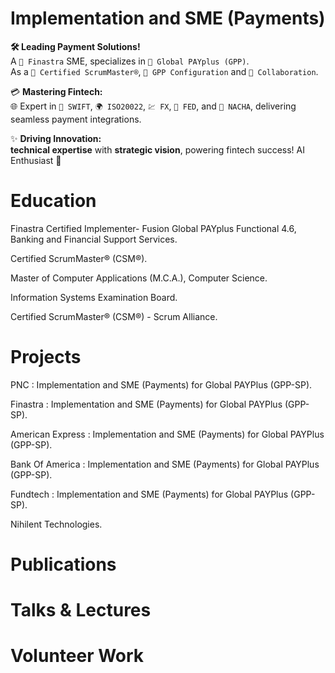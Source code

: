# Implementation and SME (Payments)

 **🛠️ Leading Payment Solutions!**  
 A `🏦 Finastra` SME, specializes in `💸 Global PAYplus (GPP)`.  
 As a `📜 Certified ScrumMaster®`, `🔄 GPP Configuration` and `🤝 Collaboration`.  

💳 **Mastering Fintech:**  
🌐 Expert in `📨 SWIFT`, `🌍 ISO20022`, `💹 FX`, `🏦 FED`, and `📜 NACHA`, delivering seamless payment integrations.  

✨ **Driving Innovation:**  
 **technical expertise** with **strategic vision**, powering fintech success! AI Enthusiast 🚀

# Education
Finastra Certified Implementer- Fusion Global PAYplus Functional 4.6, Banking and Financial Support Services.

Certified ScrumMaster® (CSM®).

Master of Computer Applications (M.C.A.), Computer Science.

Information Systems Examination Board.

Certified ScrumMaster® (CSM®) - Scrum Alliance.

# Projects
PNC : Implementation and SME (Payments) for Global PAYPlus (GPP-SP).

Finastra : Implementation and SME (Payments) for Global PAYPlus (GPP-SP).

American Express : Implementation and SME (Payments) for Global PAYPlus (GPP-SP).

Bank Of America : Implementation and SME (Payments) for Global PAYPlus (GPP-SP).

Fundtech : Implementation and SME (Payments) for Global PAYPlus (GPP-SP).

Nihilent Technologies.
 

# Publications

# Talks & Lectures

# Volunteer Work
